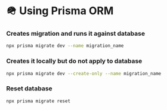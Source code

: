 # 🪖 Using Prisma ORM

### Creates migration and runs it against database

```bash
npx prisma migrate dev --name migration_name
```

### Creates it locally but **do not apply** to database

```bash
npx prisma migrate dev --create-only --name migration_name
```

### Reset database

```bash
npx prisma migrate reset
```
